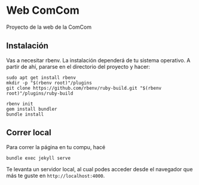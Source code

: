 # Web ComCom
Proyecto de la web de la ComCom

## Instalación

Vas a necesitar rbenv.
La instalación dependerá de tu sistema operativo.
A partir de ahí, pararse en el directorio del proyecto y hacer:

```
sudo apt get install rbenv
mkdir -p "$(rbenv root)"/plugins
git clone https://github.com/rbenv/ruby-build.git "$(rbenv root)"/plugins/ruby-build

rbenv init
gem install bundler
bundle install
```

## Correr local

Para correr la página en tu compu, hacé

```
bundle exec jekyll serve
```

Te levanta un servidor local,
al cual podes acceder desde el navegador que más te guste
en `http://localhost:4000`.
